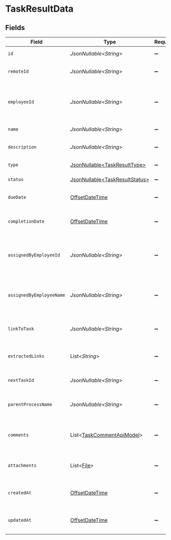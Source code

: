 # TaskResultData


## Fields

| Field                                                                                     | Type                                                                                      | Required                                                                                  | Description                                                                               | Example                                                                                   |
| ----------------------------------------------------------------------------------------- | ----------------------------------------------------------------------------------------- | ----------------------------------------------------------------------------------------- | ----------------------------------------------------------------------------------------- | ----------------------------------------------------------------------------------------- |
| `id`                                                                                      | *JsonNullable\<String>*                                                                   | :heavy_minus_sign:                                                                        | Unique identifier                                                                         | 8187e5da-dc77-475e-9949-af0f1fa4e4e3                                                      |
| `remoteId`                                                                                | *JsonNullable\<String>*                                                                   | :heavy_minus_sign:                                                                        | Provider's unique identifier                                                              | 8187e5da-dc77-475e-9949-af0f1fa4e4e3                                                      |
| `employeeId`                                                                              | *JsonNullable\<String>*                                                                   | :heavy_minus_sign:                                                                        | The employee ID associated with this task                                                 | cx280928937                                                                               |
| `name`                                                                                    | *JsonNullable\<String>*                                                                   | :heavy_minus_sign:                                                                        | The name of the task                                                                      | Complete onboarding documents                                                             |
| `description`                                                                             | *JsonNullable\<String>*                                                                   | :heavy_minus_sign:                                                                        | The description of the task                                                               | Please complete all required onboarding documents in the employee portal                  |
| `type`                                                                                    | [JsonNullable\<TaskResultType>](../../models/components/TaskResultType.md)                | :heavy_minus_sign:                                                                        | The type of the task                                                                      |                                                                                           |
| `status`                                                                                  | [JsonNullable\<TaskResultStatus>](../../models/components/TaskResultStatus.md)            | :heavy_minus_sign:                                                                        | The status of the task                                                                    |                                                                                           |
| `dueDate`                                                                                 | [OffsetDateTime](https://docs.oracle.com/javase/8/docs/api/java/time/OffsetDateTime.html) | :heavy_minus_sign:                                                                        | The due date of the task                                                                  | 2024-03-20T23:59:59.000Z                                                                  |
| `completionDate`                                                                          | [OffsetDateTime](https://docs.oracle.com/javase/8/docs/api/java/time/OffsetDateTime.html) | :heavy_minus_sign:                                                                        | The completion date of the task                                                           | 2024-03-19T15:30:00.000Z                                                                  |
| `assignedByEmployeeId`                                                                    | *JsonNullable\<String>*                                                                   | :heavy_minus_sign:                                                                        | The ID of the employee who assigned this task                                             | cx280928938                                                                               |
| `assignedByEmployeeName`                                                                  | *JsonNullable\<String>*                                                                   | :heavy_minus_sign:                                                                        | The name of the employee who assigned this task                                           | John Smith                                                                                |
| `linkToTask`                                                                              | *JsonNullable\<String>*                                                                   | :heavy_minus_sign:                                                                        | Link to the task in the provider system                                                   | https://provider.com/tasks/123                                                            |
| `extractedLinks`                                                                          | List\<*String*>                                                                           | :heavy_minus_sign:                                                                        | List of extracted links from the task                                                     | [<br/>"https://provider.com/docs/1",<br/>"https://provider.com/forms/2"<br/>]             |
| `nextTaskId`                                                                              | *JsonNullable\<String>*                                                                   | :heavy_minus_sign:                                                                        | ID of the next task in sequence                                                           | cx280928939                                                                               |
| `parentProcessName`                                                                       | *JsonNullable\<String>*                                                                   | :heavy_minus_sign:                                                                        | Name of the parent process of this task                                                   | Onboarding Tasks                                                                          |
| `comments`                                                                                | List\<[TaskCommentApiModel](../../models/components/TaskCommentApiModel.md)>              | :heavy_minus_sign:                                                                        | The comments associated with this task                                                    |                                                                                           |
| `attachments`                                                                             | List\<[File](../../models/components/File.md)>                                            | :heavy_minus_sign:                                                                        | The documents attached to this task                                                       |                                                                                           |
| `createdAt`                                                                               | [OffsetDateTime](https://docs.oracle.com/javase/8/docs/api/java/time/OffsetDateTime.html) | :heavy_minus_sign:                                                                        | The creation date of this task                                                            | 2024-03-15T10:00:00.000Z                                                                  |
| `updatedAt`                                                                               | [OffsetDateTime](https://docs.oracle.com/javase/8/docs/api/java/time/OffsetDateTime.html) | :heavy_minus_sign:                                                                        | The last updated date of this task                                                        | 2024-03-19T15:30:00.000Z                                                                  |